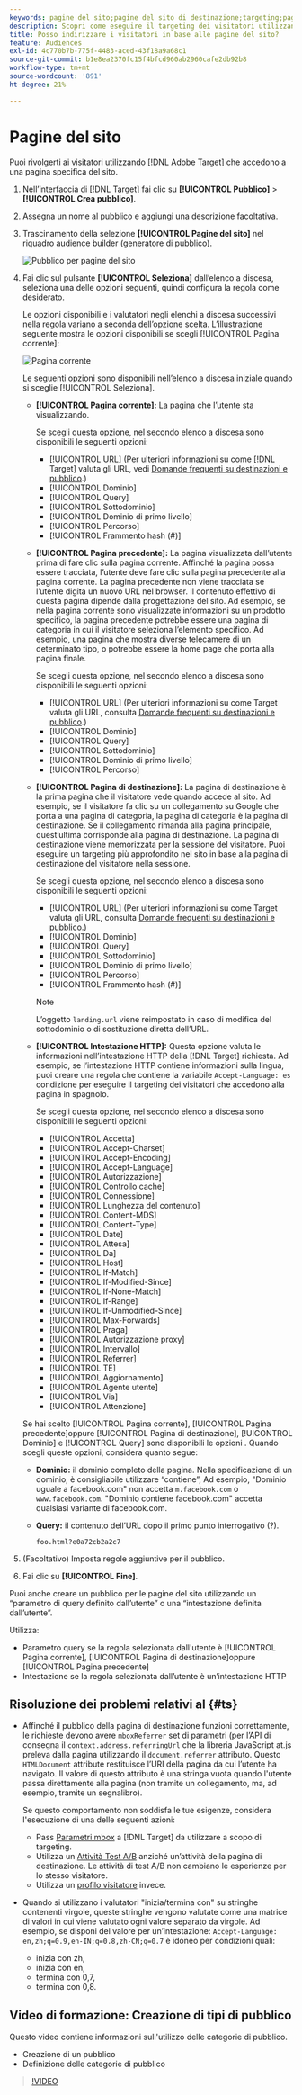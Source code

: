 ```yaml
---
keywords: pagine del sito;pagine del sito di destinazione;targeting;pagina corrente;pagina corrente target;pagina precedente;pagina precedente target;pagina di destinazione;pagina di destinazione target;intestazione http
description: Scopri come eseguire il targeting dei visitatori utilizzando [!DNL Adobe Target] che si trovano su una pagina specifica del sito.
title: Posso indirizzare i visitatori in base alle pagine del sito?
feature: Audiences
exl-id: 4c770b7b-775f-4483-aced-43f18a9a68c1
source-git-commit: b1e8ea2370fc15f4bfcd960ab2960cafe2db92b8
workflow-type: tm+mt
source-wordcount: '891'
ht-degree: 21%

---
```


# Pagine del sito

Puoi rivolgerti ai visitatori utilizzando [!DNL Adobe Target] che accedono a una pagina specifica del sito.

1. Nell’interfaccia di [!DNL Target] fai clic su **[!UICONTROL Pubblico]** > **[!UICONTROL Crea pubblico]**.
1. Assegna un nome al pubblico e aggiungi una descrizione facoltativa.
1. Trascinamento della selezione **[!UICONTROL Pagine del sito]** nel riquadro audience builder (generatore di pubblico).

   ![Pubblico per pagine del sito](assets/target_site_pages.png)

1. Fai clic sul pulsante **[!UICONTROL Seleziona]** dall’elenco a discesa, seleziona una delle opzioni seguenti, quindi configura la regola come desiderato.

   Le opzioni disponibili e i valutatori negli elenchi a discesa successivi nella regola variano a seconda dell’opzione scelta. L’illustrazione seguente mostra le opzioni disponibili se scegli [!UICONTROL Pagina corrente]:

   ![Pagina corrente](assets/current-page.png)

   Le seguenti opzioni sono disponibili nell’elenco a discesa iniziale quando si sceglie [!UICONTROL Seleziona].

   * **[!UICONTROL Pagina corrente]:** La pagina che l’utente sta visualizzando.

      Se scegli questa opzione, nel secondo elenco a discesa sono disponibili le seguenti opzioni:

      * [!UICONTROL URL] (Per ulteriori informazioni su come [!DNL Target] valuta gli URL, vedi [Domande frequenti su destinazioni e pubblico](/help/main/c-target/c-troubleshooting-targets-and-audiences/troubleshooting-targets-and-audiences.md).)
      * [!UICONTROL Dominio]
      * [!UICONTROL Query]
      * [!UICONTROL Sottodominio]
      * [!UICONTROL Dominio di primo livello]
      * [!UICONTROL Percorso]
      * [!UICONTROL Frammento hash (#)]
   * **[!UICONTROL Pagina precedente]:** La pagina visualizzata dall’utente prima di fare clic sulla pagina corrente. Affinché la pagina possa essere tracciata, l’utente deve fare clic sulla pagina precedente alla pagina corrente. La pagina precedente non viene tracciata se l’utente digita un nuovo URL nel browser. Il contenuto effettivo di questa pagina dipende dalla progettazione del sito. Ad esempio, se nella pagina corrente sono visualizzate informazioni su un prodotto specifico, la pagina precedente potrebbe essere una pagina di categoria in cui il visitatore seleziona l’elemento specifico. Ad esempio, una pagina che mostra diverse telecamere di un determinato tipo, o potrebbe essere la home page che porta alla pagina finale.

      Se scegli questa opzione, nel secondo elenco a discesa sono disponibili le seguenti opzioni:

      * [!UICONTROL URL] (Per ulteriori informazioni su come Target valuta gli URL, consulta [Domande frequenti su destinazioni e pubblico](/help/main/c-target/c-troubleshooting-targets-and-audiences/troubleshooting-targets-and-audiences.md).)
      * [!UICONTROL Dominio]
      * [!UICONTROL Query]
      * [!UICONTROL Sottodominio]
      * [!UICONTROL Dominio di primo livello]
      * [!UICONTROL Percorso]
   * **[!UICONTROL Pagina di destinazione]:** La pagina di destinazione è la prima pagina che il visitatore vede quando accede al sito. Ad esempio, se il visitatore fa clic su un collegamento su Google che porta a una pagina di categoria, la pagina di categoria è la pagina di destinazione. Se il collegamento rimanda alla pagina principale, quest’ultima corrisponde alla pagina di destinazione. La pagina di destinazione viene memorizzata per la sessione del visitatore. Puoi eseguire un targeting più approfondito nel sito in base alla pagina di destinazione del visitatore nella sessione.

      Se scegli questa opzione, nel secondo elenco a discesa sono disponibili le seguenti opzioni:

      * [!UICONTROL URL] (Per ulteriori informazioni su come Target valuta gli URL, consulta [Domande frequenti su destinazioni e pubblico](/help/main/c-target/c-troubleshooting-targets-and-audiences/troubleshooting-targets-and-audiences.md).)
      * [!UICONTROL Dominio]
      * [!UICONTROL Query]
      * [!UICONTROL Sottodominio]
      * [!UICONTROL Dominio di primo livello]
      * [!UICONTROL Percorso]
      * [!UICONTROL Frammento hash (#)]

      >[!NOTE]
      >
      >L’oggetto `landing.url` viene reimpostato in caso di modifica del sottodominio o di sostituzione diretta dell’URL.

   * **[!UICONTROL Intestazione HTTP]:** Questa opzione valuta le informazioni nell’intestazione HTTP della [!DNL Target] richiesta. Ad esempio, se l’intestazione HTTP contiene informazioni sulla lingua, puoi creare una regola che contiene la variabile `Accept-Language: es` condizione per eseguire il targeting dei visitatori che accedono alla pagina in spagnolo.

      Se scegli questa opzione, nel secondo elenco a discesa sono disponibili le seguenti opzioni:

      * [!UICONTROL Accetta]
      * [!UICONTROL Accept-Charset]
      * [!UICONTROL Accept-Encoding]
      * [!UICONTROL Accept-Language]
      * [!UICONTROL Autorizzazione]
      * [!UICONTROL Controllo cache]
      * [!UICONTROL Connessione]
      * [!UICONTROL Lunghezza del contenuto]
      * [!UICONTROL Content-MDS]
      * [!UICONTROL Content-Type]
      * [!UICONTROL Date]
      * [!UICONTROL Attesa]
      * [!UICONTROL Da]
      * [!UICONTROL Host]
      * [!UICONTROL If-Match]
      * [!UICONTROL If-Modified-Since]
      * [!UICONTROL If-None-Match]
      * [!UICONTROL If-Range]
      * [!UICONTROL If-Unmodified-Since]
      * [!UICONTROL Max-Forwards]
      * [!UICONTROL Praga]
      * [!UICONTROL Autorizzazione proxy]
      * [!UICONTROL Intervallo]
      * [!UICONTROL Referrer]
      * [!UICONTROL TE]
      * [!UICONTROL Aggiornamento]
      * [!UICONTROL Agente utente]
      * [!UICONTROL Via]
      * [!UICONTROL Attenzione]

   Se hai scelto [!UICONTROL Pagina corrente], [!UICONTROL Pagina precedente]oppure [!UICONTROL Pagina di destinazione], [!UICONTROL Dominio] e [!UICONTROL Query] sono disponibili le opzioni . Quando scegli queste opzioni, considera quanto segue:

   * **Dominio:** il dominio completo della pagina. Nella specificazione di un dominio, è consigliabile utilizzare “contiene”, Ad esempio, &quot;Dominio uguale a facebook.com&quot; non accetta `m.facebook.com` o `www.facebook.com`. &quot;Dominio contiene facebook.com&quot; accetta qualsiasi variante di facebook.com.
   * **Query:** il contenuto dell’URL dopo il primo punto interrogativo (?).

      `foo.html?e0a72cb2a2c7`





1. (Facoltativo) Imposta regole aggiuntive per il pubblico.
1. Fai clic su **[!UICONTROL Fine]**.

Puoi anche creare un pubblico per le pagine del sito utilizzando un “parametro di query definito dall’utente” o una “intestazione definita dall’utente”.

Utilizza:

* Parametro query se la regola selezionata dall&#39;utente è [!UICONTROL Pagina corrente], [!UICONTROL Pagina di destinazione]oppure [!UICONTROL Pagina precedente]
* Intestazione se la regola selezionata dall’utente è un’intestazione HTTP

## Risoluzione dei problemi relativi al {#ts}

* Affinché il pubblico della pagina di destinazione funzioni correttamente, le richieste devono avere `mboxReferrer` set di parametri (per l’API di consegna il `context.address.referringUrl` che la libreria JavaScript at.js preleva dalla pagina utilizzando il `document.referrer` attributo. Questo `HTMLDocument` attribute restituisce l’URI della pagina da cui l’utente ha navigato. Il valore di questo attributo è una stringa vuota quando l&#39;utente passa direttamente alla pagina (non tramite un collegamento, ma, ad esempio, tramite un segnalibro).

   Se questo comportamento non soddisfa le tue esigenze, considera l&#39;esecuzione di una delle seguenti azioni:

   * Pass [Parametri mbox](https://developer.adobe.com/target/implement/client-side/atjs/global-mbox/pass-parameters-to-global-mbox/) a [!DNL Target] da utilizzare a scopo di targeting.
   * Utilizza un [Attività Test A/B](/help/main/c-activities/t-test-ab/test-ab.md) anziché un’attività della pagina di destinazione. Le attività di test A/B non cambiano le esperienze per lo stesso visitatore.
   * Utilizza un [profilo visitatore](/help/main/c-target/c-audiences/c-target-rules/visitor-profile.md) invece.

* Quando si utilizzano i valutatori &quot;inizia/termina con&quot; su stringhe contenenti virgole, queste stringhe vengono valutate come una matrice di valori in cui viene valutato ogni valore separato da virgole. Ad esempio, se disponi del valore per un’intestazione: `Accept-Language: en,zh;q=0.9,en-IN;q=0.8,zh-CN;q=0.7` è idoneo per condizioni quali:
   * inizia con zh,
   * inizia con en,
   * termina con 0,7,
   * termina con 0,8.

## Video di formazione: Creazione di tipi di pubblico

Questo video contiene informazioni sull&#39;utilizzo delle categorie di pubblico.

* Creazione di un pubblico
* Definizione delle categorie di pubblico

>[!VIDEO](https://video.tv.adobe.com/v/17392)

